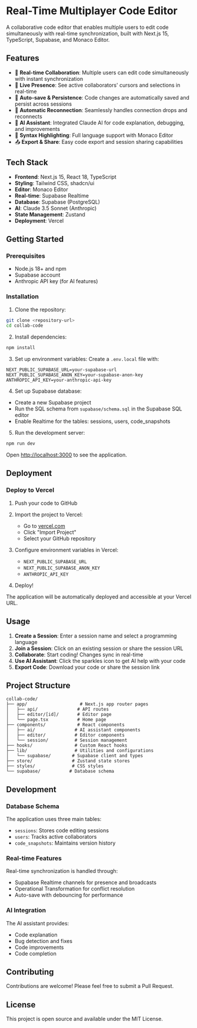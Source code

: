 # Real-Time Multiplayer Code Editor

A collaborative code editor that enables multiple users to edit code simultaneously with real-time synchronization, built with Next.js 15, TypeScript, Supabase, and Monaco Editor.

## Features

- 🚀 **Real-time Collaboration**: Multiple users can edit code simultaneously with instant synchronization
- 👥 **Live Presence**: See active collaborators' cursors and selections in real-time
- 💾 **Auto-save & Persistence**: Code changes are automatically saved and persist across sessions
- 🔄 **Automatic Reconnection**: Seamlessly handles connection drops and reconnects
- 🤖 **AI Assistant**: Integrated Claude AI for code explanation, debugging, and improvements
- 🎨 **Syntax Highlighting**: Full language support with Monaco Editor
- 📤 **Export & Share**: Easy code export and session sharing capabilities

## Tech Stack

- **Frontend**: Next.js 15, React 18, TypeScript
- **Styling**: Tailwind CSS, shadcn/ui
- **Editor**: Monaco Editor
- **Real-time**: Supabase Realtime
- **Database**: Supabase (PostgreSQL)
- **AI**: Claude 3.5 Sonnet (Anthropic)
- **State Management**: Zustand
- **Deployment**: Vercel

## Getting Started

### Prerequisites

- Node.js 18+ and npm
- Supabase account
- Anthropic API key (for AI features)

### Installation

1. Clone the repository:
```bash
git clone <repository-url>
cd collab-code
```

2. Install dependencies:
```bash
npm install
```

3. Set up environment variables:
Create a `.env.local` file with:
```env
NEXT_PUBLIC_SUPABASE_URL=your-supabase-url
NEXT_PUBLIC_SUPABASE_ANON_KEY=your-supabase-anon-key
ANTHROPIC_API_KEY=your-anthropic-api-key
```

4. Set up Supabase database:
- Create a new Supabase project
- Run the SQL schema from `supabase/schema.sql` in the Supabase SQL editor
- Enable Realtime for the tables: sessions, users, code_snapshots

5. Run the development server:
```bash
npm run dev
```

Open [http://localhost:3000](http://localhost:3000) to see the application.

## Deployment

### Deploy to Vercel

1. Push your code to GitHub

2. Import the project to Vercel:
   - Go to [vercel.com](https://vercel.com)
   - Click "Import Project"
   - Select your GitHub repository

3. Configure environment variables in Vercel:
   - `NEXT_PUBLIC_SUPABASE_URL`
   - `NEXT_PUBLIC_SUPABASE_ANON_KEY`
   - `ANTHROPIC_API_KEY`

4. Deploy!

The application will be automatically deployed and accessible at your Vercel URL.

## Usage

1. **Create a Session**: Enter a session name and select a programming language
2. **Join a Session**: Click on an existing session or share the session URL
3. **Collaborate**: Start coding! Changes sync in real-time
4. **Use AI Assistant**: Click the sparkles icon to get AI help with your code
5. **Export Code**: Download your code or share the session link

## Project Structure

```
collab-code/
├── app/                    # Next.js app router pages
│   ├── api/               # API routes
│   ├── editor/[id]/       # Editor page
│   └── page.tsx           # Home page
├── components/            # React components
│   ├── ai/               # AI assistant components
│   ├── editor/           # Editor components
│   └── session/          # Session management
├── hooks/                # Custom React hooks
├── lib/                  # Utilities and configurations
│   └── supabase/        # Supabase client and types
├── store/               # Zustand state stores
├── styles/              # CSS styles
└── supabase/           # Database schema
```

## Development

### Database Schema

The application uses three main tables:
- `sessions`: Stores code editing sessions
- `users`: Tracks active collaborators
- `code_snapshots`: Maintains version history

### Real-time Features

Real-time synchronization is handled through:
- Supabase Realtime channels for presence and broadcasts
- Operational Transformation for conflict resolution
- Auto-save with debouncing for performance

### AI Integration

The AI assistant provides:
- Code explanation
- Bug detection and fixes
- Code improvements
- Code completion

## Contributing

Contributions are welcome! Please feel free to submit a Pull Request.

## License

This project is open source and available under the MIT License.